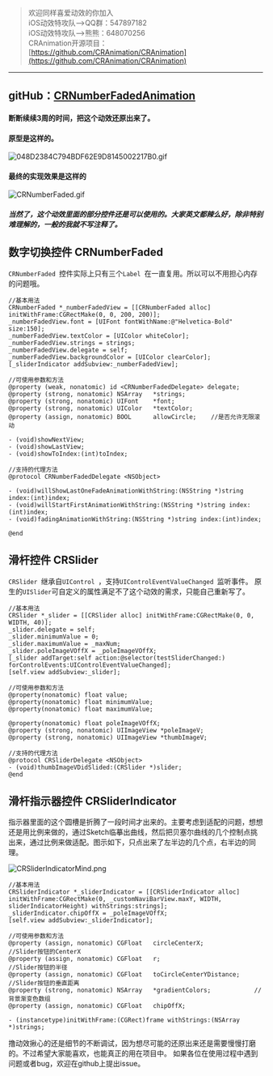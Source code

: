 > 欢迎同样喜爱动效的你加入<br/>
iOS动效特攻队–>QQ群：547897182 <br/>
iOS动效特攻队–>熊熊：648070256<br/>
CRAnimation开源项目：[https://github.com/CRAnimation/CRAnimation](https://github.com/CRAnimation/CRAnimation)<br/>

---

## gitHub：[CRNumberFadedAnimation](https://github.com/CRAnimation/CRNumberFadedAnimation)
#### 断断续续3周的时间，把这个动效还原出来了。
#### 原型是这样的。

![048D2384C794BDF62E9D8145002217B0.gif](http://upload-images.jianshu.io/upload_images/4748593-fe697a10572b2738.gif?imageMogr2/auto-orient/strip)

#### 最终的实现效果是这样的

![CRNumberFaded.gif](http://upload-images.jianshu.io/upload_images/4748593-345b25b6bc2c0f14.gif?imageMogr2/auto-orient/strip)

##### 当然了，这个动效里面的部分控件还是可以使用的。大家英文都辣么好，除非特别难理解的，一般的我就不写注释了。

## 数字切换控件 CRNumberFaded
`CRNumberFaded `控件实际上只有三个`Label `在一直复用。所以可以不用担心内存的问题哦。

```
//基本用法
CRNumberFaded *_numberFadedView = [[CRNumberFaded alloc] initWithFrame:CGRectMake(0, 0, 200, 200)];
_numberFadedView.font = [UIFont fontWithName:@"Helvetica-Bold" size:150];
_numberFadedView.textColor = [UIColor whiteColor];
_numberFadedView.strings = strings;
_numberFadedView.delegate = self;
_numberFadedView.backgroundColor = [UIColor clearColor];
[_sliderIndicator addSubview:_numberFadedView];

//可使用参数和方法
@property (weak, nonatomic) id <CRNumberFadedDelegate> delegate;
@property (strong, nonatomic) NSArray   *strings;
@property (strong, nonatomic) UIFont    *font;
@property (strong, nonatomic) UIColor   *textColor;
@property (assign, nonatomic) BOOL      allowCircle;    //是否允许无限滚动

- (void)showNextView;
- (void)showLastView;
- (void)showToIndex:(int)toIndex;

//支持的代理方法
@protocol CRNumberFadedDelegate <NSObject>

- (void)willShowLastOneFadeAnimationWithString:(NSString *)string index:(int)index;
- (void)willStartFirstAnimationWithString:(NSString *)string index:(int)index;
- (void)fadingAnimationWithString:(NSString *)string index:(int)index;

@end
```

## 滑杆控件 CRSlider
`CRSlider `继承自`UIControl `，支持`UIControlEventValueChanged `监听事件。
原生的`UISlider`可自定义的属性满足不了这个动效的需求，只能自己重新写了。
```
//基本用法
CRSlider *_slider = [[CRSlider alloc] initWithFrame:CGRectMake(0, 0, WIDTH, 40)];
_slider.delegate = self;
_slider.minimumValue = 0;
_slider.maximumValue = _maxNum;
_slider.poleImageVOffX = _poleImageVOffX;
[_slider addTarget:self action:@selector(testSliderChanged:) forControlEvents:UIControlEventValueChanged];
[self.view addSubview:_slider];

//可使用参数和方法
@property(nonatomic) float value;
@property(nonatomic) float minimumValue;
@property(nonatomic) float maximumValue;

@property(nonatomic) float poleImageVOffX;
@property (strong, nonatomic) UIImageView *poleImageV;
@property (strong, nonatomic) UIImageView *thumbImageV;

//支持的代理方法
@protocol CRSliderDelegate <NSObject>
- (void)thumbImageVDidSlided:(CRSlider *)slider;
@end
```

## 滑杆指示器控件 CRSliderIndicator
指示器里面的这个圆槽是折腾了一段时间才出来的。主要考虑到适配的问题，想想还是用比例来做的，通过Sketch临摹出曲线，然后把贝塞尔曲线的几个控制点挑出来，通过比例来做适配。图示如下，只点出来了左半边的几个点，右半边的同理。

![CRSliderIndicatorMind.png](http://upload-images.jianshu.io/upload_images/4748593-48eb6c250e5b4169.png?imageMogr2/auto-orient/strip%7CimageView2/2/w/1240)
```
//基本用法
CRSliderIndicator *_sliderIndicator = [[CRSliderIndicator alloc] initWithFrame:CGRectMake(0, _customNaviBarView.maxY, WIDTH, sliderIndicatorHeight) withStrings:strings];
_sliderIndicator.chipOffX = _poleImageVOffX;
[self.view addSubview:_sliderIndicator];

//可使用参数和方法
@property (assign, nonatomic) CGFloat   circleCenterX;              //Slider按钮的CenterX
@property (assign, nonatomic) CGFloat   r;                          //Slider按钮的半径
@property (assign, nonatomic) CGFloat   toCircleCenterYDistance;    //Slider按钮的垂直距离
@property (strong, nonatomic) NSArray   *gradientColors;            //背景渐变色数组
@property (assign, nonatomic) CGFloat   chipOffX;

- (instancetype)initWithFrame:(CGRect)frame withStrings:(NSArray *)strings;
```

撸动效揪心的还是细节的不断调试，因为想尽可能的还原出来还是需要慢慢打磨的。不过希望大家能喜欢，也能真正的用在项目中。
如果各位在使用过程中遇到问题或者bug，欢迎在github上提出issue。




